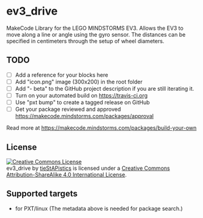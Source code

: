 # ev3_drive

MakeCode Library for the LEGO MINDSTORMS EV3.
Allows the EV3 to move along a line or angle using the gyro sensor. The distances can be specified in centimeters through the setup of wheel diameters.


## TODO

- [ ] Add a reference for your blocks here
- [ ] Add "icon.png" image (300x200) in the root folder
- [ ] Add "- beta" to the GitHub project description if you are still iterating it.
- [ ] Turn on your automated build on https://travis-ci.org
- [ ] Use "pxt bump" to create a tagged release on GitHub
- [ ] Get your package reviewed and approved https://makecode.mindstorms.com/packages/approval

Read more at https://makecode.mindstorms.com/packages/build-your-own

## License

<a rel="license" href="http://creativecommons.org/licenses/by-sa/4.0/"><img alt="Creative Commons License" style="border-width:0" src="https://i.creativecommons.org/l/by-sa/4.0/88x31.png" /></a><br /><span xmlns:dct="http://purl.org/dc/terms/" property="dct:title">ev3_drive</span> by <a xmlns:cc="http://creativecommons.org/ns#" href="http://tiestapistics.de" property="cc:attributionName" rel="cc:attributionURL">tieStAPistics</a> is licensed under a <a rel="license" href="http://creativecommons.org/licenses/by-sa/4.0/">Creative Commons Attribution-ShareAlike 4.0 International License</a>.


## Supported targets

* for PXT/linux
(The metadata above is needed for package search.)

